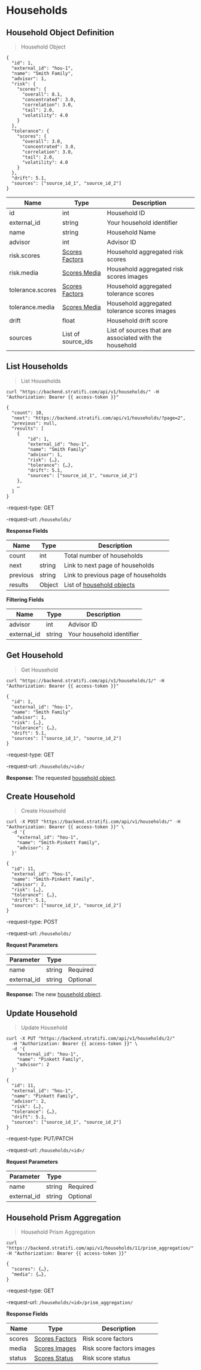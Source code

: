 # Households

## Household Object Definition

> Household Object

```shell
{
  "id": 1,
  "external_id": "hou-1",
  "name": "Smith Family",
  "advisor": 1,
  "risk": {
    "scores": {
      "overall": 8.1,
      "concentrated": 3.0,
      "correlation": 3.0,
      "tail": 2.0,
      "volatility": 4.0
    }
  },
  "tolerance": {
    "scores": {
      "overall": 3.0,
      "concentrated": 3.0,
      "correlation": 3.0,
      "tail": 2.0,
      "volatility": 4.0
    }
  },
  "drift": 5.1,
  "sources": ["source_id_1", "source_id_2"]
}

```

| Name             | Type                              | Description                                            |
|------------------|-----------------------------------|--------------------------------------------------------|
| id               | int                               | Household ID                                           |
| external_id      | string                            | Your household identifier                              |
| name             | string                            | Household Name                                         |
| advisor          | int                               | Advisor ID                                             |
| risk.scores      | [Scores Factors](#scores-factors) | Household aggregated risk scores                       |
| risk.media       | [Scores Media](#scores-media)     | Household aggregated risk scores images                |
| tolerance.scores | [Scores Factors](#scores-factors) | Household aggregated tolerance scores                  |
| tolerance.media  | [Scores Media](#scores-factors)   | Household aggregated tolerance scores images           |
| drift            | float                             | Household drift score                                  |
| sources          | List of source_ids                | List of sources that are associated with the household |


## List Households

> List Households

```shell
curl "https://backend.stratifi.com/api/v1/households/" -H "Authorization: Bearer {{ access-token }}"

{
  "count": 10,
  "next": "https://backend.stratifi.com/api/v1/households/?page=2",
  "previous": null,
  "results": [
    {
        "id": 1,
        "external_id": "hou-1",
        "name": "Smith Family"
        "advisor": 1,
        "risk": {…},
        "tolerance": {…},
        "drift": 5.1,
        "sources": ["source_id_1", "source_id_2"]
    },
    …
  ]
}
```

-request-type: GET

-request-url: `/households/`

**Response Fields**

| Name     | Type   | Description                                               |
|----------|--------|-----------------------------------------------------------|
| count    | int    | Total number of households                                |
| next     | string | Link to next page of households                           |
| previous | string | Link to previous page of households                       |
| results  | Object | List of [household objects](#household-object-definition) |

**Filtering Fields**

| Name        | Type   | Description               |
|-------------|--------|---------------------------|
| advisor     | int    | Advisor ID                |
| external_id | string | Your household identifier |

## Get Household

> Get Household

```shell
curl "https://backend.stratifi.com/api/v1/households/1/" -H "Authorization: Bearer {{ access-token }}"

{
  "id": 1,
  "external_id": "hou-1",
  "name": "Smith Family"
  "advisor": 1,
  "risk": {…},
  "tolerance": {…},
  "drift": 5.1,
  "sources": ["source_id_1", "source_id_2"]
}
```

-request-type: GET

-request-url: `/households/<id>/`

**Response:** The requested [household object](#household-object-definition).

## Create Household

> Create Household

```shell
curl -X POST "https://backend.stratifi.com/api/v1/households/" -H "Authorization: Bearer {{ access-token }}" \
  -d '{
    "external_id": "hou-1",
    "name": "Smith-Pinkett Family",
    "advisor": 2
  }'

{
  "id": 11,
  "external_id": "hou-1",
  "name": "Smith-Pinkett Family",
  "advisor": 2,
  "risk": {…},
  "tolerance": {…},
  "drift": 5.1,
  "sources": ["source_id_1", "source_id_2"]
}
```

-request-type: POST

-request-url: `/households/`

**Request Parameters**

| Parameter   | Type   |          |
|-------------|--------|----------|
| name        | string | Required |
| external_id | string | Optional |

**Response:** The new [household object](#household-object-definition).

## Update Household

> Update Household

```shell
curl -X PUT "https://backend.stratifi.com/api/v1/households/2/"
  -H "Authorization: Bearer {{ access-token }}" \
  -d '{
    "external_id": "hou-1",
    "name": "Pinkett Family",
    "advisor": 2
  }'

{
  "id": 11,
  "external_id": "hou-1",
  "name": "Pinkett Family",
  "advisor": 2,
  "risk": {…},
  "tolerance": {…},
  "drift": 5.1,
  "sources": ["source_id_1", "source_id_2"]
}
```

-request-type: PUT/PATCH

-request-url: `/households/<id>/`

**Request Parameters**

| Parameter   | Type   |          |
|-------------|--------|----------|
| name        | string | Required |
| external_id | string | Optional |

## Household Prism Aggregation

> Household Prism Aggregation

```shell
curl "https://backend.stratifi.com/api/v1/households/11/prism_aggregation/" -H "Authorization: Bearer {{ access-token }}"

{
  "scores": {…},
  "media": {…},
}
```

-request-type: GET

-request-url: `/households/<id>/prism_aggregation/`

**Response Fields**

| Name   | Type                              | Description               |
|--------|-----------------------------------|---------------------------|
| scores | [Scores Factors](#scores-factors) | Risk score factors        |
| media  | [Scores Images](#scores-media)    | Risk score factors images |
| status | [Scores Status](#scores-status)   | Risk score status         |
